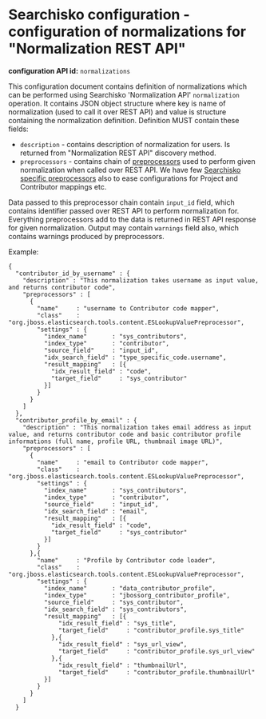 Searchisko configuration - configuration of normalizations for "Normalization REST API"
======================================================================================

**configuration API id:** `normalizations`

This configuration document contains definition of normalizations which can be performed using 
Searchisko 'Normalization API' `normalization` operation. It contains JSON object structure where key is 
name of normalization (used to call it over REST API) and value is structure containing the normalization definition.
Definition MUST contain these fields:

* `description` - contains description of normalization for users. Is returned from "Normalization REST API" discovery method. 
* `preprocessors` - contains chain of [preprocessors](https://github.com/searchisko/structured-content-tools) 
  used to perform given normalization when called over REST API. We have few [Searchisko specific 
  preprocessors](https://github.com/searchisko/searchisko/tree/master/api/src/main/java/org/searchisko/tools/content) also to 
  ease configurations for Project and Contributor mappings etc.

Data passed to this preprocessor chain contain `input_id` field, which contains identifier passed over REST API to perform normalization for.
Everything preprocessors add to the data is returned in REST API response for given normalization. 
Output may contain `warnings` field also, which contains warnings produced by preprocessors.    

Example:

````
{
  "contributor_id_by_username" : {
    "description" : "This normalization takes username as input value, and returns contributor code",
    "preprocessors" : [
      { 
        "name"     : "username to Contributor code mapper",
        "class"    : "org.jboss.elasticsearch.tools.content.ESLookupValuePreprocessor",
        "settings" : {
          "index_name"       : "sys_contributors",
          "index_type"       : "contributor",
          "source_field"     : "input_id",
          "idx_search_field" : "type_specific_code.username",
          "result_mapping"   : [{
            "idx_result_field" : "code",
            "target_field"     : "sys_contributor"
          }]
        } 
      }
    ]
  },
  "contributor_profile_by_email" : {
    "description" : "This normalization takes email address as input value, and returns contributor code and basic contributor profile informations (full name, profile URL, thumbnail image URL)",
    "preprocessors" : [
      { 
        "name"     : "email to Contributor code mapper",
        "class"    : "org.jboss.elasticsearch.tools.content.ESLookupValuePreprocessor",
        "settings" : {
          "index_name"       : "sys_contributors",
          "index_type"       : "contributor",
          "source_field"     : "input_id",
          "idx_search_field" : "email",
          "result_mapping"   : [{
            "idx_result_field" : "code",
            "target_field"     : "sys_contributor"
          }]
        } 
      },{ 
        "name"     : "Profile by Contributor code loader",
        "class"    : "org.jboss.elasticsearch.tools.content.ESLookupValuePreprocessor",
        "settings" : {
          "index_name"       : "data_contributor_profile",
          "index_type"       : "jbossorg_contributor_profile",
          "source_field"     : "sys_contributor",
          "idx_search_field" : "sys_contributors",
          "result_mapping"   : [{
              "idx_result_field" : "sys_title",
              "target_field"     : "contributor_profile.sys_title"
            },{
              "idx_result_field" : "sys_url_view",
              "target_field"     : "contributor_profile.sys_url_view"
            },{
              "idx_result_field" : "thumbnailUrl",
              "target_field"     : "contributor_profile.thumbnailUrl"
          }]
        } 
      }
    ]
  }
  ````